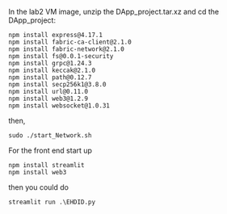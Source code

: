 In the lab2 VM image, unzip the DApp_project.tar.xz and cd the DApp_project:

```shell
npm install express@4.17.1
npm install fabric-ca-client@2.1.0
npm install fabric-network@2.1.0
npm install fs@0.0.1-security
npm install grpc@1.24.3
npm install keccak@2.1.0
npm install path@0.12.7
npm install secp256k1@3.8.0
npm install url@0.11.0
npm install web3@1.2.9
npm install websocket@1.0.31
```

then,

```shell
sudo ./start_Network.sh
```

For the front end start up

```shell
npm install streamlit
npm install web3
```

then you could do

```shell
streamlit run .\EHDID.py
```
